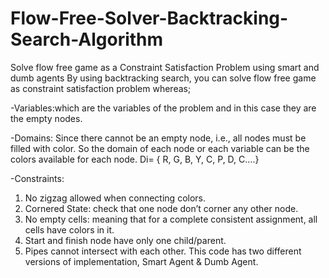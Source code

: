 # Flow-Free-Solver-Backtracking-Search-Algorithm
Solve flow free game as a Constraint Satisfaction Problem using smart and dumb agents
By using backtracking search, you can solve flow free game as constraint satisfaction problem whereas;

-Variables:which are the variables of the problem and in this case they are the empty nodes.

-Domains: Since there cannot be an empty node, i.e., all nodes
must be filled with color. So the domain of each
node or each variable can be the colors available for
each node.
Di= { R, G, B, Y, C, P, D, C….}

-Constraints: 
1. No zigzag allowed when connecting colors.
2. Cornered State: check that one node don’t corner any other node.
3. No empty cells: meaning that for a complete consistent assignment, all cells have colors in it.
4. Start and finish node have only one child/parent.
5. Pipes cannot intersect with each other.
This code has two different versions of implementation, Smart Agent & Dumb Agent.


